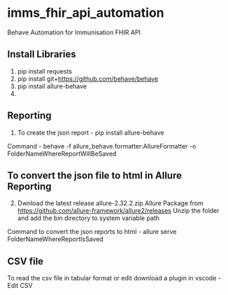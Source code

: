 # imms_fhir_api_automation
Behave Automation for Immunisation FHIR API

Install Libraries
---------------------------------------------------
1. pip install requests
2. pip install git+https://github.com/behave/behave
3. pip install allure-behave
4. 

Reporting
-----------------------------------------------------
1. To create the json report - 
    pip install allure-behave

Command - 
    behave -f allure_behave.formatter:AllureFormatter -o FolderNameWhereReportWillBeSaved

To convert the json file to html in Allure Reporting
----------------------------------------------------
2. Dwnload the latest release allure-2.32.2.zip Allure Package from https://github.com/allure-framework/allure2/releases
   Unzip the folder and add the bin directory to system variable path

 Command to convert the json reports to html - 
    allure serve FolderNameWhereReportIsSaved

CSV file
----------------------------------------------------
 To read the csv file in tabular format or edit download a plugin in vscode - Edit CSV 